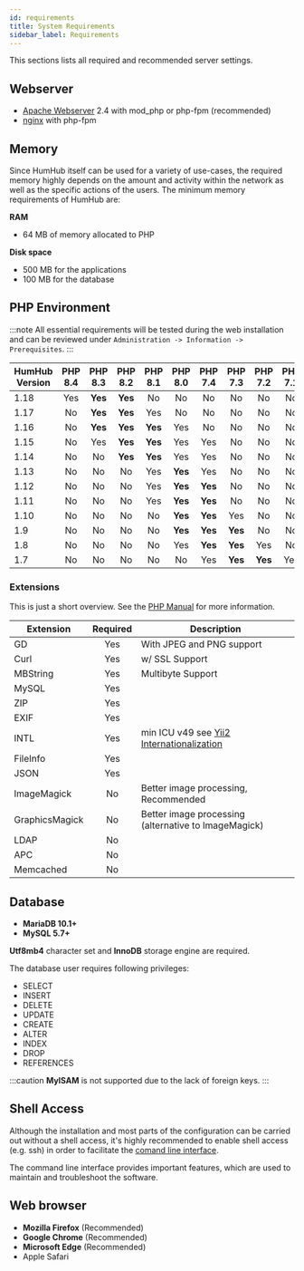 ```yaml
---
id: requirements
title: System Requirements
sidebar_label: Requirements
---
```


This sections lists all required and recommended server settings.

## Webserver

- [Apache Webserver](https://httpd.apache.org/) 2.4 with mod_php or php-fpm (recommended)
- [nginx](https://www.nginx.com/) with php-fpm

## Memory

Since HumHub itself can be used for a variety of use-cases, the required memory highly depends on the amount and
activity within the network as well as the specific actions of the users. The minimum memory requirements of HumHub are:

**RAM**

- 64 MB of memory allocated to PHP

**Disk space**

- 500 MB for the applications
- 100 MB for the database

## PHP Environment

:::note 
All essential requirements will be tested during the web installation and can be reviewed under 
`Administration -> Information -> Prerequisites`.
:::

| HumHub Version | PHP 8.4  | PHP 8.3  | PHP 8.2  | PHP 8.1  | PHP 8.0  | PHP 7.4  | PHP 7.3  | PHP 7.2  | PHP 7.1  | 
|----------------|:--------:|:--------:|:--------:|:--------:|:--------:|:--------:|:--------:|:--------:|:--------:|
| 1.18           | Yes      | **Yes**  | **Yes**  | No       | No       | No       | No       | No       | No       |
| 1.17           | No       | **Yes**  | **Yes**  | Yes      | No       | No       | No       | No       | No       |
| 1.16           | No       | **Yes**  | **Yes**  | **Yes**  | Yes      | No       | No       | No       | No       |
| 1.15           | No       | Yes      | **Yes**  | **Yes**  | Yes      | Yes      | No       | No       | No       |
| 1.14           | No       | No       | **Yes**  | **Yes**  | Yes      | Yes      | No       | No       | No       |
| 1.13           | No       | No       | No       | Yes      | **Yes**  | Yes      | No       | No       | No       |
| 1.12           | No       | No       | No       | Yes      | **Yes**  | **Yes**  | No       | No       | No       |
| 1.11           | No       | No       | No       | Yes      | **Yes**  | **Yes**  | No       | No       | No       |
| 1.10           | No       | No       | No       | No       | **Yes**  | **Yes**  | Yes      | No       | No       |
| 1.9            | No       | No       | No       | No       | **Yes**  | **Yes**  | **Yes**  | No       | No       |
| 1.8            | No       | No       | No       | No       | Yes      | **Yes**  | **Yes**  | Yes      | No       |
| 1.7            | No       | No       | No       | No       | No       | Yes      | **Yes**  | **Yes**  | Yes      |

### Extensions

This is just a short overview. See the [PHP Manual](https://www.php.net/manual/en/extensions.php) for more information.

| Extension     | Required      | Description                                                               |
| ------------- |:-------------:| --------------------------------------------------------------------------|
| GD            | Yes           | With JPEG and PNG support                                                 |
| Curl          | Yes           | w/ SSL Support                                                            |
| MBString      | Yes           | Multibyte Support                                                         |
| MySQL         | Yes           | |
| ZIP           | Yes           | |
| EXIF          | Yes           | |
| INTL          | Yes           | min ICU v49 see [Yii2 Internationalization](https://www.yiiframework.com/doc/guide/2.0/en/tutorial-i18n#setup-environment)         |
| FileInfo      | Yes           | |
| JSON          | Yes           | |
| ImageMagick   | No            | Better image processing, Recommended |
| GraphicsMagick| No            | Better image processing (alternative to ImageMagick)|
| LDAP          | No            | |
| APC           | No            | |
| Memcached     | No            | |



## Database

- **MariaDB 10.1+** 
- **MySQL 5.7+**

**Utf8mb4** character set  and **InnoDB** storage engine are required.

The database user requires following privileges:

- SELECT
- INSERT
- DELETE
- UPDATE
- CREATE
- ALTER
- INDEX
- DROP
- REFERENCES

:::caution
**MyISAM** is not supported due to the lack of foreign keys.
:::

## Shell Access

Although the installation and most parts of the configuration can be carried out without a shell access, it's highly recommended to enable shell access (e.g. ssh) in order to facilitate the [comand line interface](console.md). 

The command line interface provides important features, which are used to maintain and troubleshoot the software.


## Web browser

 - **Mozilla Firefox** (Recommended)
 - **Google Chrome** (Recommended)
 - **Microsoft Edge** (Recommended)
 - Apple Safari
